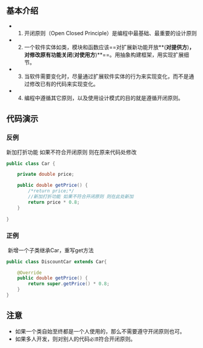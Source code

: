 ## 基本介绍

- 1) 开闭原则（Open Closed Principle）是编程中最基础、最重要的设计原则
- 2) 一个软件实体如类，模块和函数应该==对扩展新功能开放**(**对提供方**)**，对修改原有功能关闭**(**对使用方**)**==。用抽象构建框架，用实现扩展细节。
- 3) 当软件需要变化时，尽量通过扩展软件实体的行为来实现变化，而不是通过修改已有的代码来实现变化。
- 4) 编程中遵循其它原则，以及使用设计模式的目的就是遵循开闭原则。

## 代码演示

### 反例

新加打折功能 如果不符合开闭原则 则在原来代码处修改

```java
public class Car {

    private double price;

    public double getPrice() {
        /*return price;*/
        //新加打折功能 如果不符合开闭原则 则在此处新加
        return price * 0.8;
    }
    
}
```

### 正例

​	新增一个子类继承Car，重写get方法

```java
public class DiscountCar extends Car{

    @Override
    public double getPrice() {
        return super.getPrice() * 0.8;
    }
}
```

## 注意

- 如果一个类自始至终都是一个人使用的，那么不需要遵守开闭原则也可。
- 如果多人开发，则对别人的代码`必须`符合开闭原则。
